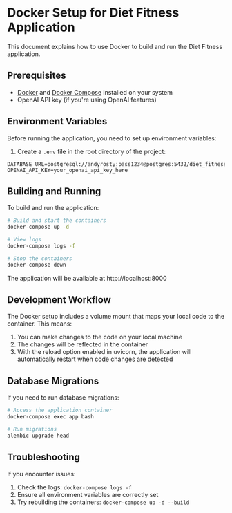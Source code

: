 # Docker Setup for Diet Fitness Application

This document explains how to use Docker to build and run the Diet Fitness application.

## Prerequisites

- [Docker](https://docs.docker.com/get-docker/) and [Docker Compose](https://docs.docker.com/compose/install/) installed on your system
- OpenAI API key (if you're using OpenAI features)

## Environment Variables

Before running the application, you need to set up environment variables:

1. Create a `.env` file in the root directory of the project:

```
DATABASE_URL=postgresql://andyrosty:pass1234@postgres:5432/diet_fitness_db
OPENAI_API_KEY=your_openai_api_key_here
```

## Building and Running

To build and run the application:

```bash
# Build and start the containers
docker-compose up -d

# View logs
docker-compose logs -f

# Stop the containers
docker-compose down
```

The application will be available at http://localhost:8000

## Development Workflow

The Docker setup includes a volume mount that maps your local code to the container. This means:

1. You can make changes to the code on your local machine
2. The changes will be reflected in the container
3. With the reload option enabled in uvicorn, the application will automatically restart when code changes are detected

## Database Migrations

If you need to run database migrations:

```bash
# Access the application container
docker-compose exec app bash

# Run migrations
alembic upgrade head
```

## Troubleshooting

If you encounter issues:

1. Check the logs: `docker-compose logs -f`
2. Ensure all environment variables are correctly set
3. Try rebuilding the containers: `docker-compose up -d --build`